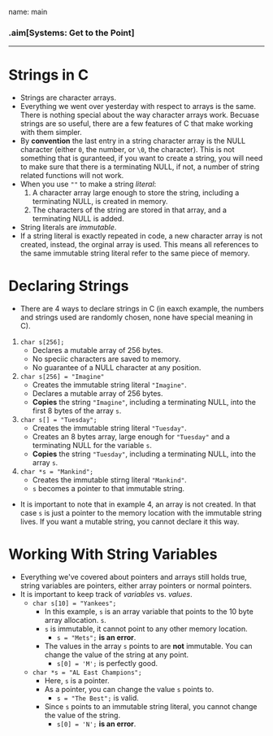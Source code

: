 name: main

### .aim[Systems: Get to the Point]
<style>
.aim {
font-size: .75em;
border-bottom: 1px solid lightgray;
margin: 1px;
}
.remark-inline-code {
  background-color: lightgray;
  border-radius: 3px;
  padding-left: 2px;
  padding-right: 2px;
}
h4 {
font-size: 1.5em;
margin: 1px;
}
</style>
---


# Strings in C
  * Strings are character arrays.
  * Everything we went over yesterday with respect to arrays is the same. There is nothing special about the way character arrays work. Becuase strings are so useful, there are a few features of C that make working with them simpler.
  * By __convention__ the last entry in a string character array is the NULL character (either `0`, the number, or `\0`, the character). This is not something that is guranteed, if you want to create a string, you will need to make sure that there is a terminating NULL, if not, a number of string related functions will not work.
  * When you use `""` to make a string _literal_:
    1. A character array large enough to store the string, including a terminating NULL, is created in memory.
    2. The characters of the string are stored in that array, and a terminating NULL is added.
  * String literals are _immutable_.
  * If a string literal is exactly repeated in code, a new character array is not created, instead, the orginal array is used. This means all references to the same immutable string literal refer to the same piece of memory.

  # Declaring Strings
  * There are 4 ways to declare strings in C (in eaxch example, the numbers and strings used are randomly chosen, none have special meaning in C).
  1. `char s[256];`
     * Declares a mutable array of 256 bytes.
     * No speciic characters are saved to memory.
     * No guarantee of a NULL character at any position.
  2. `char s[256] = "Imagine"`
     * Creates the immutable string literal `"Imagine"`.
     * Declares a mutable array of 256 bytes.
     * __Copies__ the string `"Imagine"`, including a terminating NULL, into the first 8 bytes of the array `s`.
  3. `char s[] = "Tuesday";`
     * Creates the immutable string literal `"Tuesday"`.
     * Creates an 8 bytes array, large enough for `"Tuesday"` and a terminating NULL for the variable `s`.
     * __Copies__ the string `"Tuesday"`, including a terminating NULL, into the array `s`.
  4. `char *s = "Mankind";`
     * Creates the immutable stirng literal `"Mankind"`.
     * `s` becomes a pointer to that immutable string.
  * It is important to note that in example 4, an array is not created. In that case `s` is just a pointer to the memory location with the immutable string lives. If you want a mutable string, you cannot declare it this way.

  # Working With String Variables
  * Everything we've covered about pointers and arrays still holds true, string variables are pointers, either array pointers or normal pointers.
  * It is important to keep track of _variables_ vs. _values_.
    * `char s[10] = "Yankees";`
      * In this example, `s` is an array variable that points to the 10 byte array allocation. `s`.
      * `s` is immutable, it cannot point to any other memory location.
        * `s = "Mets";` __is an error__.
      * The values in the array `s` points to are __not__ immutable. You can change the value of the string at any point.
        * `s[0] = 'M';` is perfectly good.
    * `char *s = "AL East Champions";`
      * Here, `s` is a pointer.
      * As a pointer, you can change the value `s` points to.
        * `s = "The Best";` is valid.
      * Since `s` points to an immutable string literal, you cannot change the value of the string.
        * `s[0] = 'N';` __is an error__.

